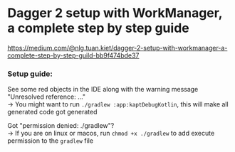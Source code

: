 # Dagger 2 setup with WorkManager, a complete step by step guide

https://medium.com/@nlg.tuan.kiet/dagger-2-setup-with-workmanager-a-complete-step-by-step-guild-bb9f474bde37


### Setup guide:
See some red objects in the IDE along with the warning message
"Unresolved reference: ..."  
-> You might want to run `./gradlew :app:kaptDebugKotlin`, this will
make all generated code got generated

Got "permission denied: ./gradlew"?  
-> If you are on linux or macos, run `chmod +x ./gradlew` to add execute
permission to the `gradlew` file
